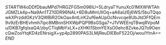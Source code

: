 $START$W4oDDfDbauMPd7HRGZFG5m096lU+5LdryaTYunuXc01MXWWTAhJGMZLk4p+Na9An1TZ10DR96NAL+6D8uMmUIlOq+aA6aU/Ej6WS/5buTQqowkXPrzddGKzV3QWBiR2OkOax4ntLirK2uf6eAUpGcNvvcqe8UbJtd3FfQEm9v9zErBHEvhmh7ipc8MBnnSHXWpPQP9BsGSga7+J1VWEErqTBwqRVpoMu/DKB7gfqIxaQ4/zbyCTIqMbYxLX+zXHKI1SbmYEXsO0ehc8ZvkeJQ7o9OencQwZosYtqKD4zENrsigX+yp4p2890PAS3LMjReuDIEBoF522Oj/wouIYtnA==$END$